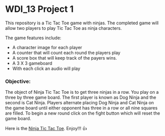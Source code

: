 # WDI_13 Project 1

This repository is a Tic Tac Toe game with ninjas.  The completed game will allow two players to play Tic Tac Toe as ninja characters.

The game features include:

 * A character image for each player
 * A counter that will count each round the players play
 * A score box that will keep track of the payers wins.
 * A 3 X 3 gameboard
 * With each click an audio will play


### Objective:

The object of Ninja Tic Tac Toe is to get three ninjas in a row. You play on a three by three game board. The first player is known as Dog Ninja and the second is Cat Ninja. Players alternate placing Dog Ninja and Cat Ninja on the game board until either opponent has three in a row or all nine squares are filled.
To begin a new round click on the fight button which will reset the game board.



Here is the  [Ninja Tic Tac Toe](https://citizenofworld.github.io/wdi13_project1/). Enjoy!!! :+1:
